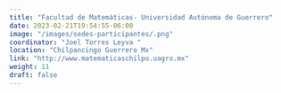 ```yaml
---
title: "Facultad de Matemáticas- Universidad Autónoma de Guerrero"
date: 2023-02-21T19:54:55-06:00
image: "/images/sedes-participantes/.png"
coordinator: "Joel Torres Leyva " 
location: "Chilpancingo Guerrero Mx"
link: "http://www.matematicaschilpo.uagro.mx"
weight: 11
draft: false
---
```


